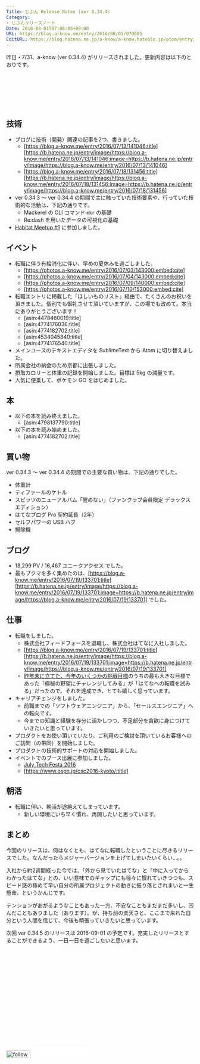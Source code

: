 ```yaml
---
Title: じぶん Release Notes (ver 0.34.4)
Category:
- じぶんリリースノート
Date: 2016-08-01T07:06:05+09:00
URL: https://blog.a-know.me/entry/2016/08/01/070605
EditURL: https://blog.hatena.ne.jp/a-know/a-know.hateblo.jp/atom/entry/10328749687176816336
---
```


昨日・7/31、a-know (ver 0.34.4) がリリースされました。更新内容は以下のとおりです。


<!-- more -->


<script async src="//pagead2.googlesyndication.com/pagead/js/adsbygoogle.js"></script>
<!-- article-top -->
<ins class="adsbygoogle"
     style="display:inline-block;width:728px;height:90px"
     data-ad-client="ca-pub-3463034538369189"
     data-ad-slot="8367620130"></ins>
<script>
(adsbygoogle = window.adsbygoogle || []).push({});
</script>


## 技術
* ブログに技術（開発）関連の記事を2つ、書きました。
    * [https://blog.a-know.me/entry/2016/07/13/141046:title] [https://b.hatena.ne.jp/entry/image/https://blog.a-know.me/entry/2016/07/13/141046:image=https://b.hatena.ne.jp/entry/image/https://blog.a-know.me/entry/2016/07/13/141046]
    * [https://blog.a-know.me/entry/2016/07/18/131456:title] [https://b.hatena.ne.jp/entry/image/https://blog.a-know.me/entry/2016/07/18/131456:image=https://b.hatena.ne.jp/entry/image/https://blog.a-know.me/entry/2016/07/18/131456]
* ver 0.34.3 〜 ver 0.34.4 の期間で主に触っていた技術要素や、行っていた技術的な活動は、下記の通りです。
    * Mackerel の CLI コマンド `mkr` の基礎
    * Re:dash を用いたデータの可視化の基礎
* [Habitat Meetup #1](http://connpass.com/event/34926/) に参加しました。



## イベント
* 転職に伴う有給消化に伴い、早めの夏休みを過ごしました。
    * [https://photos.a-know.me/entry/2016/07/03/143000:embed:cite]
    * [https://photos.a-know.me/entry/2016/07/04/143000:embed:cite]
    * [https://photos.a-know.me/entry/2016/07/09/140000:embed:cite]
    * [https://photos.a-know.me/entry/2016/07/10/153000:embed:cite]
* 転職エントリに掲載した「ほしいものリスト」経由で、たくさんのお祝いを頂きました。個別でも御礼させて頂いていますが、この場でも改めて。本当にありがとうございます！
    * [asin:4478460019:title]
    * [asin:4774176036:title]
    * [asin:4774182702:title]
    * [asin:4534045840:title]
    * [asin:4774176540:title]
* メインユースのテキストエディタを SublimeText から Atom に切り替えました。
* 所属会社の納会のため京都に出張しました。
* 摂取カロリーと体重の記録を開始しました。目標は 5kg の減量です。
* 人気に便乗して、ポケモン GO をはじめました。



## 本
* 以下の本を読み終えました。
    * [asin:4798137790:title]
* 以下の本を読み始めました。
    * [asin:4774182702:title]




## 買い物
ver 0.34.3 〜 ver 0.34.4 の期間での主要な買い物は、下記の通りでした。

* 体重計
* ティファールのケトル
* スピッツのニューアルバム「醒めない」（ファンクラブ会員限定 デラックスエディション）
* はてなブログ Pro 契約延長（2年）
* セルフパワーの USB ハブ
* 掃除機



## ブログ
* 18,299 PV / 16,467 ユニークアクセス でした。
* 最もブクマを多く集めたのは、[https://blog.a-know.me/entry/2016/07/19/133701:title] [https://b.hatena.ne.jp/entry/image/https://blog.a-know.me/entry/2016/07/19/133701:image=https://b.hatena.ne.jp/entry/image/https://blog.a-know.me/entry/2016/07/19/133701] でした。



## 仕事
* 転職をしました。
    * 株式会社フィードフォースを退職し、株式会社はてなに入社しました。
    * [https://blog.a-know.me/entry/2016/07/19/133701:title] [https://b.hatena.ne.jp/entry/image/https://blog.a-know.me/entry/2016/07/19/133701:image=https://b.hatena.ne.jp/entry/image/https://blog.a-know.me/entry/2016/07/19/133701]
    * [昨年末に立てた、今年のいくつかの挑戦目標](https://blog.a-know.me/entry/2015/12/30/162025)のうちの最も大きな目標であった「極秘の野望にチャレンジしてみる」が「はてなへの転職を試みる」だったので、それを達成でき、とても嬉しく思っています。
* キャリアチェンジをしました。
    * 前職までの「ソフトウェアエンジニア」から、「セールスエンジニア」への転向です。
    * 今までの知識と経験を存分に活かしつつ、不足部分を貪欲に身につけていきたいと思っています。
* プロダクトをお使い頂いていたり、ご利用のご検討を頂いているお客様へのご訪問（の帯同）を開始しました。
* プロダクトの技術的サポートの対応を開始しました。
* イベントでのブース出展に参加しました。
    * [July Tech Festa 2016](http://jtf2016.peatix.com/?lang=ja)
    * [https://www.ospn.jp/osc2016-kyoto/:title]




## 朝活

* 転職に伴い、朝活が途絶えてしまっています。
    * 新しい環境にいち早く慣れ、再開したいと思っています。



## まとめ
今回のリリースは、何はなくとも、はてなに転職したということに尽きるリリースでした。なんだったらメジャーバージョンを上げてしまいたいくらい...。。


入社から約2週間経った今では、「外から見ていたはてな」と「中に入ってからわかったはてな」との、いい意味でのギャップにも徐々に慣れていきつつも、スピード感の極めて早い自分の所属プロジェクトの動きに振り落とされまいと一生懸命、というかんじです。


テンションがあがるようなこともあった一方、不安なこともまだまだ多いし、凹んだこともありました（あります）。が、持ち前の楽天さと、ここまで来れた自分という人間を信じて、今後も頑張っていきたいと思っています。


次回 ver 0.34.5 のリリースは 2016-09-01 の予定です。充実したリリースとすることができるよう、一日一日を過ごしたいと思います。



<script async src="//pagead2.googlesyndication.com/pagead/js/adsbygoogle.js"></script>
<!-- article-bottom2 -->
<ins class="adsbygoogle"
     style="display:inline-block;width:300px;height:250px"
     data-ad-client="ca-pub-3463034538369189"
     data-ad-slot="5274552934"></ins>
<script>
(adsbygoogle = window.adsbygoogle || []).push({});
</script>


<div>
<a href='http://cloud.feedly.com/#subscription%2Ffeed%2Fhttp%3A%2F%2Fblog.a-know.me%2Ffeed'  target='blank'><img id='feedlyFollow' src='//s3.feedly.com/img/follows/feedly-follow-rectangle-volume-small_2x.png' alt='follow us in feedly' width='65' height='20'></a>

<iframe src="//blog.hatena.ne.jp/a-know/a-know.hateblo.jp/subscribe/iframe" allowtransparency="true" frameborder="0" scrolling="no" width="150" height="28"></iframe>
</div>


<script src="https://moshi-moshi.moshimo.works/moshimoshi/a_know_blog/2016-08-01-070605?title=%E3%81%98%E3%81%B6%E3%82%93%20Release%20Notes%20(ver%200.34.4)"></script>
